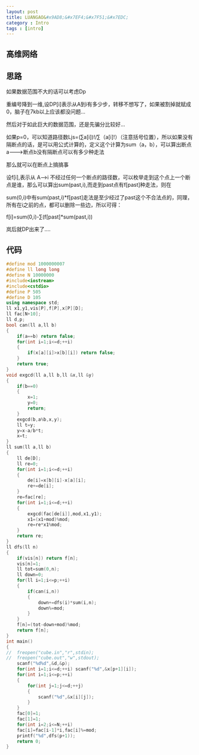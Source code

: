 ```yaml
---
layout: post
title: LUANGAO&#x9AD8;&#x7EF4;&#x7F51;&#x7EDC;
category : Intro  
tags : [intro]
---
```


<link rel="stylesheet" href="/highlight/styles/default.css">
<script src="/highlight/highlight.pack.js"></script>
<script>hljs.initHighlightingOnLoad();</script>

## &#x9AD8;&#x7EF4;&#x7F51;&#x7EDC;

## &#x601D;&#x8DEF;

&#x5982;&#x679C;&#x6570;&#x636E;&#x8303;&#x56F4;&#x4E0D;&#x5927;&#x7684;&#x8BDD;&#x53EF;&#x4EE5;&#x8003;&#x8651;Dp

&#x91CD;&#x7F16;&#x53F7;&#x964D;&#x5230;&#x4E00;&#x7EF4;,&#x8BBE;DP[i]&#x8868;&#x793A;&#x4ECE;A&#x5230;i&#x6709;&#x591A;&#x5C11;&#x6B65;&#xFF0C;&#x8F6C;&#x79FB;&#x4E0D;&#x60F3;&#x5199;&#x4E86;&#xFF0C;&#x5982;&#x679C;&#x88AB;&#x5272;&#x6389;&#x5C31;&#x8D4B;&#x6210;0&#xFF0C;&#x8111;&#x5B50;&#x5728;7kb&#x4EE5;&#x4E0A;&#x5E94;&#x8BE5;&#x90FD;&#x6CA1;&#x95EE;&#x9898;...

&#x7136;&#x540E;&#x5BF9;&#x4E8E;&#x5982;&#x6B64;&#x5DE8;&#x5927;&#x7684;&#x6570;&#x636E;&#x8303;&#x56F4;&#xFF0C;&#x8FD8;&#x662F;&#x5148;&#x9A97;&#x5206;&#x6BD4;&#x8F83;&#x597D;...

&#x5982;&#x679C;p=0&#xFF0C;&#x53EF;&#x4EE5;&#x77E5;&#x9053;&#x8DEF;&#x5F84;&#x6570;Ljs=(&#x2211;a[i])!/&#x2211;&#xFF08;a[i]!&#xFF09;&#xFF08;&#x6CE8;&#x610F;&#x62EC;&#x53F7;&#x4F4D;&#x7F6E;&#xFF09;&#xFF0C;&#x6240;&#x4EE5;&#x5982;&#x679C;&#x6CA1;&#x6709;&#x9694;&#x65AD;&#x70B9;&#x7684;&#x8BDD;&#xFF0C;&#x662F;&#x53EF;&#x4EE5;&#x7528;&#x516C;&#x5F0F;&#x8BA1;&#x7B97;&#x7684;&#xFF0C;&#x5B9A;&#x4E49;&#x8FD9;&#x4E2A;&#x8BA1;&#x7B97;&#x4E3A;sum&#xFF08;a&#xFF0C;b&#xFF09;&#xFF0C;&#x53EF;&#x4EE5;&#x7B97;&#x51FA;&#x65AD;&#x70B9;a--->&#x65AD;&#x70B9;b&#x6CA1;&#x6709;&#x9694;&#x65AD;&#x70B9;&#x53EF;&#x4EE5;&#x6709;&#x591A;&#x5C11;&#x79CD;&#x8D70;&#x6CD5;

&#x90A3;&#x4E48;&#x5C31;&#x53EF;&#x4EE5;&#x5728;&#x65AD;&#x70B9;&#x4E0A;&#x641E;&#x641E;&#x4E8B;

&#x8BBE;f[i],&#x8868;&#x793A;&#x4ECE; A-->i &#x4E0D;&#x7ECF;&#x8FC7;&#x4EFB;&#x4F55;&#x4E00;&#x4E2A;&#x65AD;&#x70B9;&#x7684;&#x8DEF;&#x5F84;&#x6570;&#xFF0C;&#x53EF;&#x4EE5;&#x679A;&#x4E3E;&#x8D70;&#x5230;&#x8FD9;&#x4E2A;&#x70B9;&#x4E0A;&#x4E00;&#x4E2A;&#x65AD;&#x70B9;&#x662F;&#x8C01;&#xFF0C;&#x90A3;&#x4E48;&#x53EF;&#x4EE5;&#x7B97;&#x51FA;sum(past,i),&#x800C;&#x8D70;&#x5230;past&#x70B9;&#x6709;f[past]&#x79CD;&#x8D70;&#x6CD5;&#xFF0C;&#x5219;&#x5728;

sum(0,i)&#x4E2D;&#x6709;sum(past,i)*f[past]&#x8D70;&#x6CD5;&#x662F;&#x81F3;&#x5C11;&#x7ECF;&#x8FC7;&#x4E86;past&#x8FD9;&#x4E2A;&#x4E0D;&#x5408;&#x6CD5;&#x70B9;&#x7684;&#xFF0C;&#x540C;&#x7406;&#xFF0C;&#x6240;&#x6709;&#x5728;i&#x4E4B;&#x524D;&#x7684;&#x70B9;&#xFF0C;&#x90FD;&#x53EF;&#x4EE5;&#x5220;&#x9664;&#x4E00;&#x4E9B;&#x8FB9;&#xFF0C;&#x6240;&#x4EE5;&#x53EF;&#x5F97;&#xFF1A;

f[i]=sum(0,i)-&#x2211;(f[past]*sum(past,i))

&#x5C9A;&#x540E;&#x5C31;DP&#x51FA;&#x6765;&#x4E86;....

## &#x4EE3;&#x7801;



```cpp 
#define mod 1000000007
#define ll long long
#define N 10000000
#include<iostream>
#include<cstdio>
#define P 505
#define D 105
using namespace std;
ll x1,y1,vis[P],f[P],x[P][D];
ll fac[N+10];
ll d,p;
bool can(ll a,ll b)
{
	if(a==b) return false;
	for(int i=1;i<=d;++i)
	{
		if(x[a][i]>x[b][i]) return false;
	}
	return true;
}
void exgcd(ll a,ll b,ll &x,ll &y)
{
	if(b==0)
	{
		x=1;
		y=0;
		return;
	}
	exgcd(b,a%b,x,y);
	ll t=y;
	y=x-a/b*t;
	x=t;
}
ll sum(ll a,ll b)
{
	ll de[D];
	ll re=0;
	for(int i=1;i<=d;++i)
	{
        de[i]=x[b][i]-x[a][i];
	    re+=de[i];
	}
	re=fac[re];
	for(int i=1;i<=d;++i)
	{
		exgcd(fac[de[i]],mod,x1,y1);
		x1=(x1+mod)%mod;
		re=re*x1%mod;
	}
	return re;
}
ll dfs(ll n)
{
	if(vis[n]) return f[n];
	vis[n]=1;
	ll tot=sum(0,n);
	ll down=0;
	for(ll i=1;i<=p;++i)
	{
		if(can(i,n))
		{
			down+=dfs(i)*sum(i,n);
			down%=mod;
		}
	}
	f[n]=(tot-down+mod)%mod;
	return f[n];
}
int main()
{
//	freopen("cube.in","r",stdin);
//	freopen("cube.out","w",stdout);
	scanf("%d%d",&d,&p);
	for(int i=1;i<=d;++i) scanf("%d",&x[p+1][i]);
	for(int i=1;i<=p;++i)
	{
		for(int j=1;j<=d;++j)
		{
			scanf("%d",&x[i][j]);
		}
	}
	fac[0]=1;
	fac[1]=1;
	for(int i=2;i<=N;++i)
	fac[i]=fac[i-1]*i,fac[i]%=mod;
	printf("%d",dfs(p+1));
	return 0;
}
```
